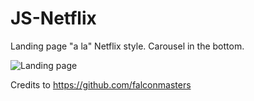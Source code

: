 # JS-Netflix

Landing page "a la" Netflix style.
Carousel in the bottom.

![Landing page](https://github.com/LuisTheDeveloper/JS-Netflix/tree/master/img/LandingPage.JPG)

Credits to https://github.com/falconmasters
